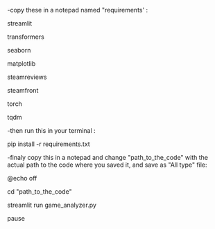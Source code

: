 -copy these in a notepad named "requirements' :


streamlit

transformers

seaborn

matplotlib

steamreviews

steamfront

torch

tqdm


-then run this in your terminal : 


pip install -r requirements.txt


-finaly copy this in a notepad and change "path_to_the_code" with the actual path to the code where you saved it, and save as "All type" file:


@echo off

cd "path_to_the_code"

streamlit run game_analyzer.py

pause
